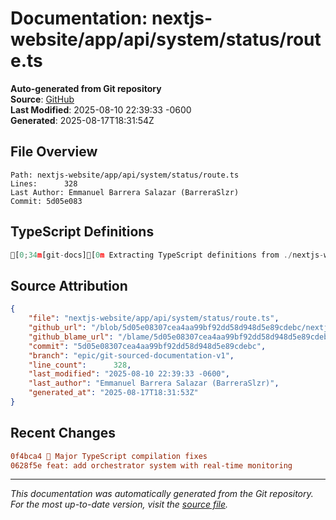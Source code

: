 # Documentation: nextjs-website/app/api/system/status/route.ts

**Auto-generated from Git repository**  
**Source**: [GitHub](/blob/5d05e08307cea4aa99bf92dd58d948d5e89cdebc/nextjs-website/app/api/system/status/route.ts)  
**Last Modified**: 2025-08-10 22:39:33 -0600  
**Generated**: 2025-08-17T18:31:54Z

## File Overview

```
Path: nextjs-website/app/api/system/status/route.ts
Lines:      328
Last Author: Emmanuel Barrera Salazar (BarreraSlzr)
Commit: 5d05e083
```

## TypeScript Definitions

```typescript
[0;34m[git-docs][0m Extracting TypeScript definitions from ./nextjs-website/app/api/system/status/route.ts
```

## Source Attribution

```json
{
    "file": "nextjs-website/app/api/system/status/route.ts",
    "github_url": "/blob/5d05e08307cea4aa99bf92dd58d948d5e89cdebc/nextjs-website/app/api/system/status/route.ts",
    "github_blame_url": "/blame/5d05e08307cea4aa99bf92dd58d948d5e89cdebc/nextjs-website/app/api/system/status/route.ts",
    "commit": "5d05e08307cea4aa99bf92dd58d948d5e89cdebc",
    "branch": "epic/git-sourced-documentation-v1",
    "line_count":      328,
    "last_modified": "2025-08-10 22:39:33 -0600",
    "last_author": "Emmanuel Barrera Salazar (BarreraSlzr)",
    "generated_at": "2025-08-17T18:31:53Z"
}
```

## Recent Changes

```diff
0f4bca4 🔧 Major TypeScript compilation fixes
0628f5e feat: add orchestrator system with real-time monitoring
```

---
*This documentation was automatically generated from the Git repository. 
For the most up-to-date version, visit the [source file](/blob/5d05e08307cea4aa99bf92dd58d948d5e89cdebc/nextjs-website/app/api/system/status/route.ts).*
